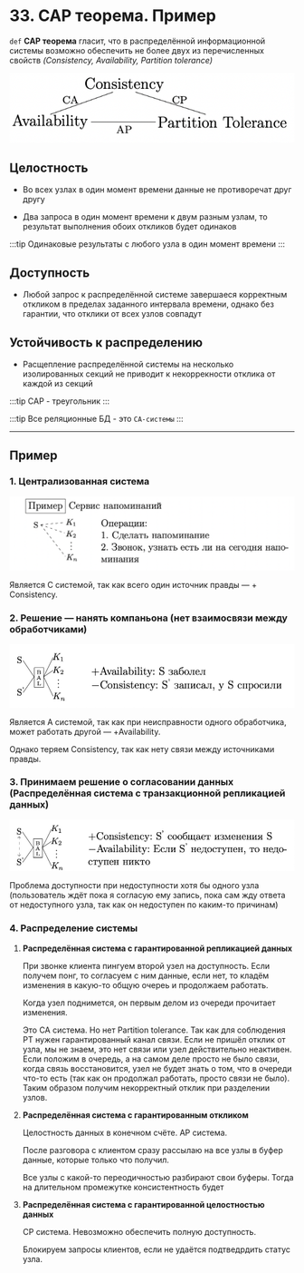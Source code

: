 # 33. CAP теорема. Пример

`def` **CAP теорема** гласит, что в распределённой информационной системы возможно обеспечить не более двух из перечисленных свойств _(Consistency, Availability, Partition tolerance)_

![CAP-треугольник](../../../images/cap-theorem.png)

## Целостность

- Во всех узлах в один момент времени данные не противоречат друг другу

- Два запроса в один момент времени к двум разным узлам, то результат выполнения обоих откликов будет одинаков

:::tip
Одинаковые результаты с любого узла в один момент времени
:::

## Доступность

- Любой запрос к распределённой системе завершаеся корректным откликом в пределах заданного интервала времени, однако без гарантии, что отклики от всех узлов совпадут

## Устойчивость к распределению

- Расщепление распределённой системы на несколько изолированных секций не приводит к некоррекности отклика от каждой из секций

:::tip
CAP - треугольник
:::

:::tip
Все реляционные БД - это `CA-системы`
:::

___

## Пример

### 1. Централизованная система

![Централизованная система](../../../images/central-system.png)

Является C системой, так как всего один источник правды — + Consistency.

### 2. Решение — нанять компаньона (нет взаимосвязи между обработчиками)

![А-система](../../../images/a-system.jpg)

Является A системой, так как при неисправности одного обработчика, может работать другой — +Availability.

Однако теряем Consistency, так как нету связи между источниками правды.

### 3. Принимаем решение о согласовании данных (Распределённая система с транзакционной репликацией данных)

![Транзакционная репликация](../../../images/transactional-replication.jpg)

Проблема доступности при недоступности хотя бы одного узла (пользователь ждёт пока я согласую ему запись, пока сам жду ответа от недоступного узла, так как он недоступен по каким-то причинам)

### 4. Распределение системы

  1. **Распределённая система с гарантированной репликацией данных**

      При звонке клиента пингуем второй узел на доступность. Если получем понг, то согласуем с ним данные, если нет, то кладём изменения в какую-то общую очереь и продолжаем работать.

      Когда узел поднимется, он первым делом из очереди прочитает изменения.

      Это CA система. Но нет Partition tolerance. Так как для соблюдения РТ нужен гарантированный канал связи. Если не пришёл отклик от узла, мы не знаем, это нет связи или узел действительно неактивен. Если положим в очередь, а на самом деле просто не было связи, когда связь восстановится, узел не будет знать о том, что в очереди что-то есть (так как он продолжал работать, просто связи не было). Таким образом получим некорректный отклик при разделении узлов.

  2. **Распределённая система с гарантированным откликом**

      Целостность данных в конечном счёте.
      AP система.

      После разговора с клиентом сразу рассылаю на все узлы в буфер данные, которые только что получил.

      Все узлы с какой-то переодичностью разбирают свои буферы.
      Тогда на длительном промежутке консистентность будет

  3. **Распределённая система с гарантированной целостностью данных**

      СР система.
      Невозможно обеспечить полную доступность.

      Блокируем запросы клиентов, если не удаётся подтведрдить статус узла.

